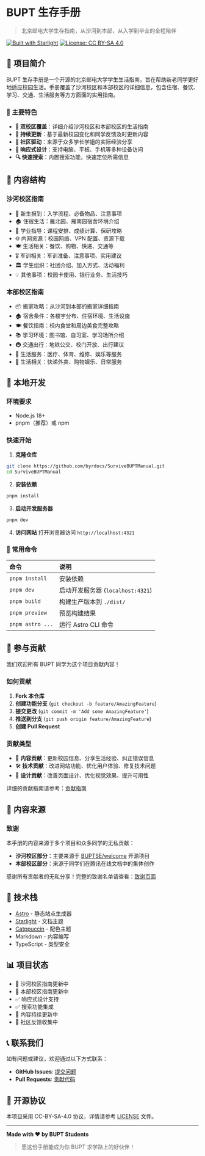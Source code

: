 # BUPT 生存手册

> 北京邮电大学生存指南，从沙河到本部，从入学到毕业的全程陪伴

[![Built with Starlight](https://astro.badg.es/v2/built-with-starlight/tiny.svg)](https://starlight.astro.build)
[![License: CC BY-SA 4.0](https://img.shields.io/badge/License-CC_BY--SA_4.0-lightgrey.svg)](https://creativecommons.org/licenses/by-sa/4.0/)

## 📖 项目简介

BUPT 生存手册是一个开源的北京邮电大学学生生活指南，旨在帮助新老同学更好地适应校园生活。手册覆盖了沙河校区和本部校区的详细信息，包含住宿、餐饮、学习、交通、生活服务等方方面面的实用指南。

### 🎯 主要特色

- **📍 双校区覆盖**：详细介绍沙河校区和本部校区的生活指南
- **🔄 持续更新**：基于最新校园变化和同学反馈及时更新内容  
- **👥 社区驱动**：来源于众多学长学姐的实际经验分享
- **📱 响应式设计**：支持电脑、平板、手机等多种设备访问
- **🔍 快速搜索**：内置搜索功能，快速定位所需信息

## 🏫 内容结构

### 沙河校区指南
- 🎒 新生报到：入学流程、必备物品、注意事项
- 🏠 住宿生活：雁北园、雁南园宿舍环境介绍
- 📖 学业指导：课程安排、成绩计算、保研攻略
- 🌐 内网资源：校园网络、VPN 配置、资源下载
- 🍽️ 生活相关：餐饮、购物、快递、交通等
- 🎖️ 军训相关：军训准备、注意事项、实用建议
- 🏛️ 学生组织：社团介绍、加入方式、活动福利
- 💡 其他事项：校园卡使用、银行业务、生活技巧

### 本部校区指南
- 📦 搬家攻略：从沙河到本部的搬家详细指南
- 🏠 宿舍条件：各楼宇分布、住宿环境、生活设施
- 🍽️ 餐饮指南：校内食堂和周边美食完整攻略
- 📚 学习环境：图书馆、自习室、学习场所介绍
- 🚇 交通出行：地铁公交、校门开放、出行建议
- 🏥 生活服务：医疗、体育、维修、娱乐等服务
- 📱 生活相关：快递外卖、购物娱乐、日常服务

## 🚀 本地开发

### 环境要求

- Node.js 18+ 
- pnpm（推荐）或 npm

### 快速开始

1. **克隆仓库**
```bash
git clone https://github.com/byrdocs/SurviveBUPTManual.git
cd SurviveBUPTManual
```

2. **安装依赖**
```bash
pnpm install
```

3. **启动开发服务器**
```bash
pnpm dev
```

4. **访问网站**
打开浏览器访问 `http://localhost:4321`

### 🧞 常用命令

| 命令 | 说明 |
| :--- | :--- |
| `pnpm install` | 安装依赖 |
| `pnpm dev` | 启动开发服务器 (`localhost:4321`) |
| `pnpm build` | 构建生产版本到 `./dist/` |
| `pnpm preview` | 预览构建结果 |
| `pnpm astro ...` | 运行 Astro CLI 命令 |

## 🤝 参与贡献

我们欢迎所有 BUPT 同学为这个项目贡献内容！

### 如何贡献

1. **Fork 本仓库**
2. **创建功能分支** (`git checkout -b feature/AmazingFeature`)
3. **提交更改** (`git commit -m 'Add some AmazingFeature'`)
4. **推送到分支** (`git push origin feature/AmazingFeature`)
5. **创建 Pull Request**

### 贡献类型

- 📝 **内容贡献**：更新校园信息、分享生活经验、纠正错误信息
- 🛠️ **技术贡献**：改进网站功能、优化用户体验、修复技术问题
- 🎨 **设计贡献**：改善页面设计、优化视觉效果、提升可用性

详细的贡献指南请参考：[贡献指南](./src/content/docs/contributing.md)

## 📄 内容来源

### 致谢

本手册的内容来源于多个项目和众多同学的无私贡献：

- **沙河校区部分**：主要来源于 [BUPTSE/welcome](https://github.com/BUPTSE/welcome) 开源项目
- **本部校区部分**：来源于同学们在腾讯在线文档中的集体创作

感谢所有贡献者的无私分享！完整的致谢名单请查看：[致谢页面](./src/content/docs/acknowledgments.md)

## 🔧 技术栈

- [Astro](https://astro.build/) - 静态站点生成器
- [Starlight](https://starlight.astro.build/) - 文档主题
- [Catppuccin](https://github.com/catppuccin/starlight) - 配色主题
- Markdown - 内容编写
- TypeScript - 类型安全

## 📊 项目状态

- 🔄 沙河校区指南更新中
- 🔄 本部校区指南更新中
- ✅ 响应式设计支持
- ✅ 搜索功能集成
- 🔄 内容持续更新中
- 🔄 社区反馈收集中

## 📞 联系我们

如有问题或建议，欢迎通过以下方式联系：

- **GitHub Issues**: [提交问题](https://github.com/byrdocs/SurviveBUPTManual/issues)
- **Pull Requests**: [贡献代码](https://github.com/byrdocs/SurviveBUPTManual/pulls)

## 📄 开源协议

本项目采用 CC-BY-SA-4.0 协议，详情请参考 [LICENSE](LICENSE) 文件。

---

**Made with ❤️ by BUPT Students**

> 愿这份手册能成为你 BUPT 求学路上的好伙伴！
